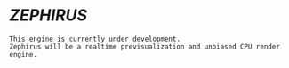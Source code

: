 # ***ZEPHIRUS*** 

```
This engine is currently under development.
Zephirus will be a realtime previsualization and unbiased CPU render engine.
```